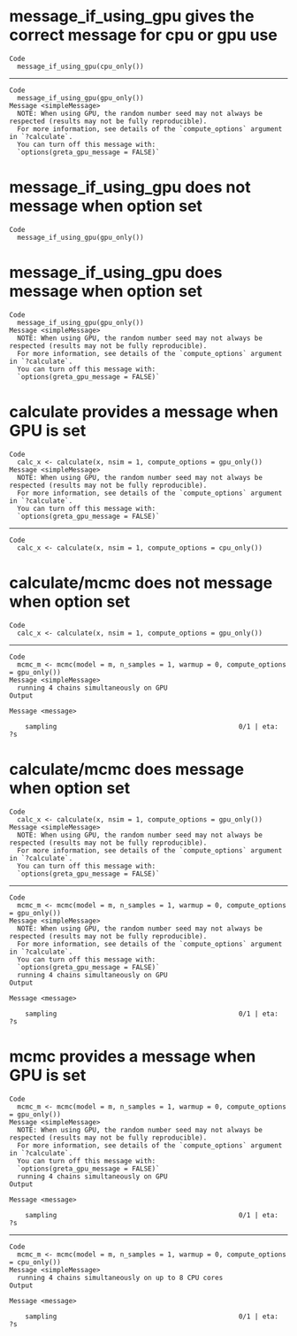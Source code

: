 # message_if_using_gpu gives the correct message for cpu or gpu use

    Code
      message_if_using_gpu(cpu_only())

---

    Code
      message_if_using_gpu(gpu_only())
    Message <simpleMessage>
      NOTE: When using GPU, the random number seed may not always be respected (results may not be fully reproducible).
      For more information, see details of the `compute_options` argument in `?calculate`.
      You can turn off this message with:
      `options(greta_gpu_message = FALSE)`

# message_if_using_gpu does not message when option set

    Code
      message_if_using_gpu(gpu_only())

# message_if_using_gpu does message when option set

    Code
      message_if_using_gpu(gpu_only())
    Message <simpleMessage>
      NOTE: When using GPU, the random number seed may not always be respected (results may not be fully reproducible).
      For more information, see details of the `compute_options` argument in `?calculate`.
      You can turn off this message with:
      `options(greta_gpu_message = FALSE)`

# calculate provides a message when GPU is set

    Code
      calc_x <- calculate(x, nsim = 1, compute_options = gpu_only())
    Message <simpleMessage>
      NOTE: When using GPU, the random number seed may not always be respected (results may not be fully reproducible).
      For more information, see details of the `compute_options` argument in `?calculate`.
      You can turn off this message with:
      `options(greta_gpu_message = FALSE)`

---

    Code
      calc_x <- calculate(x, nsim = 1, compute_options = cpu_only())

# calculate/mcmc does not message when option set

    Code
      calc_x <- calculate(x, nsim = 1, compute_options = gpu_only())

---

    Code
      mcmc_m <- mcmc(model = m, n_samples = 1, warmup = 0, compute_options = gpu_only())
    Message <simpleMessage>
      running 4 chains simultaneously on GPU
    Output
      
    Message <message>
      
        sampling                                              0/1 | eta:  ?s          

# calculate/mcmc does message when option set

    Code
      calc_x <- calculate(x, nsim = 1, compute_options = gpu_only())
    Message <simpleMessage>
      NOTE: When using GPU, the random number seed may not always be respected (results may not be fully reproducible).
      For more information, see details of the `compute_options` argument in `?calculate`.
      You can turn off this message with:
      `options(greta_gpu_message = FALSE)`

---

    Code
      mcmc_m <- mcmc(model = m, n_samples = 1, warmup = 0, compute_options = gpu_only())
    Message <simpleMessage>
      NOTE: When using GPU, the random number seed may not always be respected (results may not be fully reproducible).
      For more information, see details of the `compute_options` argument in `?calculate`.
      You can turn off this message with:
      `options(greta_gpu_message = FALSE)`
      running 4 chains simultaneously on GPU
    Output
      
    Message <message>
      
        sampling                                              0/1 | eta:  ?s          

# mcmc provides a message when GPU is set

    Code
      mcmc_m <- mcmc(model = m, n_samples = 1, warmup = 0, compute_options = gpu_only())
    Message <simpleMessage>
      NOTE: When using GPU, the random number seed may not always be respected (results may not be fully reproducible).
      For more information, see details of the `compute_options` argument in `?calculate`.
      You can turn off this message with:
      `options(greta_gpu_message = FALSE)`
      running 4 chains simultaneously on GPU
    Output
      
    Message <message>
      
        sampling                                              0/1 | eta:  ?s          

---

    Code
      mcmc_m <- mcmc(model = m, n_samples = 1, warmup = 0, compute_options = cpu_only())
    Message <simpleMessage>
      running 4 chains simultaneously on up to 8 CPU cores
    Output
      
    Message <message>
      
        sampling                                              0/1 | eta:  ?s          

